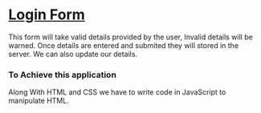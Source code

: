 # [Login Form]( https://sspstark.github.io/Login-Form/)
This form will take valid details provided by the user, Invalid details will be warned.
Once details are entered and submited they will stored in the server.
We can also update our details.

### To Achieve this application
Along With HTML and CSS we have to write code in JavaScript to manipulate HTML. 
